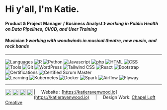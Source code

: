 # Hi y'all, I'm Katie. 

#### Product & Project Manager / Business Analyst &#12299; _working in Public Health on Data Pipelines, CI/CD, and User Training_
#### Musician &#12299; _working with woodwinds in musical theatre, new music, and rock bands_


----

![Languages](https://img.shields.io/static/v1?label=&message=Languages:&color=606060&style=flat)
![R](https://img.shields.io/static/v1?logo=R&label=&message=R&color=A9225C&logoColor=AAA&style=flat)
![Python](https://img.shields.io/static/v1?logo=python&label=&message=Python&color=A9225C&logoColor=AAA&style=flat)
![Javascript](https://img.shields.io/static/v1?logo=JavaScript&label=&message=Javascript&color=A9225C&logoColor=AAA&style=flat)
![php](https://img.shields.io/static/v1?logo=php&label=&message=php&color=A9225C&logoColor=AAA&style=flat)
![HTML](https://img.shields.io/static/v1?logo=html&label=&message=HTML&color=A9225C&logoColor=AAA&style=flat)
![CSS](https://img.shields.io/static/v1?logo=css&label=&message=CSS&color=A9225C&logoColor=AAA&style=flat)
<br />
![Tools](https://img.shields.io/static/v1?label=&message=Tools:&color=606060&style=flat)
![Git](https://img.shields.io/static/v1?logo=git&label=&message=Git&color=A9225C&logoColor=AAA&style=flat)
![WordPress](https://img.shields.io/static/v1?logo=wordpress&label=&message=WordPress&color=A9225C&logoColor=AAA&style=flat)
![Tailwind CSS](https://img.shields.io/static/v1?logo=tailwindcss&label=&message=Tailwind%20CSS&color=A9225C&logoColor=AAA&style=flat)
![React](https://img.shields.io/static/v1?logo=react&label=&message=React&color=A9225C&logoColor=AAA&style=flat)
![Bootstrap](https://img.shields.io/static/v1?logo=bootstrap&label=&message=Bootstrap&color=A9225C&logoColor=AAA&style=flat)
<br />
![Certifications](https://img.shields.io/static/v1?label=&message=Certifications:&color=606060&style=flat)
![Certified Scrum Master](https://img.shields.io/static/v1?logo=scrumalliance&label=&message=Certified%20ScrumMaster&color=A9225C&logoColor=AAA&style=flat)
<br />
![Learning](https://img.shields.io/static/v1?label=&message=Learning:&color=606060&style=flat)
![Kubernetes](https://img.shields.io/static/v1?logo=kubernetes&label=&message=Kubernetes&color=4A154B&logoColor=AAA&style=flat)
![Docker](https://img.shields.io/static/v1?logo=docker&label=&message=Docker&color=4A154B&logoColor=AAA&style=flat)
![Spark](https://img.shields.io/static/v1?logo=apache-spark&label=&message=Spark&color=4A154B&logoColor=AAA&style=flat)
![Airflow](https://img.shields.io/static/v1?logo=apache-spark&label=&message=Airflow&color=4A154B&logoColor=AAA&style=flat)
![Flyway](https://img.shields.io/static/v1?logo=flyway&label=&message=Flyway&color=4A154B&logoColor=AAA&style=flat)

----

<a href="https://twitter.com/katieravenwood">
  <img align="left" alt="Stefanie's Twitter" width="20px" src="https://simpleicons.now.sh/twitter/A9225C" />
</a>
<a href="https://www.instagram.com/clarikatie/">
  <img align="left" alt="Stefanie's Instagram" width="20px" src="https://simpleicons.now.sh/instagram/A9225C" />
</a>
<a href="https://linkedin.com/in/katherineravenwood">
  <img align="left" alt="Stefanie's LinkedIn" width="20px" src="https://simpleicons.now.sh/linkedin/A9225C" />
</a>
<a href="https://behance.net/moertel">
  <img align="left" alt="Katie's Behance" width="20px" src="https://simpleicons.now.sh/behance/A9225C" />
</a>

| &nbsp;&nbsp;&nbsp; Website : [https://katieravenwood.io](https://katieravenwood.io) &nbsp;&nbsp;&nbsp; | &nbsp;&nbsp;&nbsp; Design Work: [Chapel Loft Creative](https://chapelloftcreative.com)

